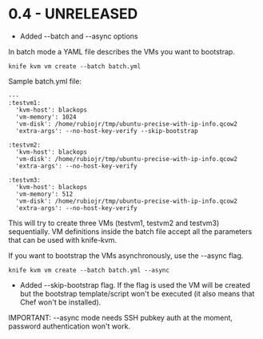 # 0.4 - UNRELEASED

* Added --batch and --async options 

In batch mode a YAML file describes the VMs you want to bootstrap.
    
    knife kvm vm create --batch batch.yml 

Sample batch.yml file:

    ---
    :testvm1:
      'kvm-host': blackops
      'vm-memory': 1024
      'vm-disk': /home/rubiojr/tmp/ubuntu-precise-with-ip-info.qcow2
      'extra-args': --no-host-key-verify --skip-bootstrap
    
    :testvm2:
      'kvm-host': blackops
      'vm-disk': /home/rubiojr/tmp/ubuntu-precise-with-ip-info.qcow2
      'extra-args': --no-host-key-verify 
    
    :testvm3:
      'kvm-host': blackops
      'vm-memory': 512 
      'vm-disk': /home/rubiojr/tmp/ubuntu-precise-with-ip-info.qcow2
      'extra-args': --no-host-key-verify


This will try to create three VMs (testvm1, testvm2 and testvm3) sequentially. VM definitions inside the batch file accept all the parameters that can be used with knife-kvm.

If you want to bootstrap the VMs asynchronously, use the --async flag.

    knife kvm vm create --batch batch.yml --async

* Added --skip-bootstrap flag. If the flag is used the VM will be created but 
  the bootstrap template/script won't be executed (it also means that Chef won't be installed).

IMPORTANT: --async mode needs SSH pubkey auth at the moment, password authentication won't work.
